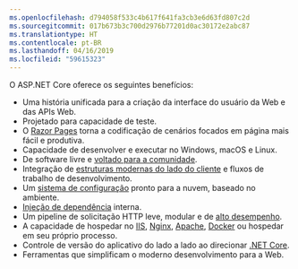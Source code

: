 ```yaml
---
ms.openlocfilehash: d794058f533c4b617f641fa3cb3e6d63fd807c2d
ms.sourcegitcommit: 017b673b3c700d2976b77201d0ac30172e2abc87
ms.translationtype: HT
ms.contentlocale: pt-BR
ms.lasthandoff: 04/16/2019
ms.locfileid: "59615323"
---
```

O ASP.NET Core oferece os seguintes benefícios:

* Uma história unificada para a criação da interface do usuário da Web e das APIs Web.
* Projetado para capacidade de teste.
* O [Razor Pages](xref:razor-pages/index) torna a codificação de cenários focados em página mais fácil e produtiva.
* Capacidade de desenvolver e executar no Windows, macOS e Linux.
* De software livre e [voltado para a comunidade](https://live.asp.net/).
* Integração de [estruturas modernas do lado do cliente](xref:blazor/index) e fluxos de trabalho de desenvolvimento.
* Um [sistema de configuração](xref:fundamentals/configuration/index) pronto para a nuvem, baseado no ambiente.
* [Injeção de dependência](xref:fundamentals/dependency-injection) interna.
* Um pipeline de solicitação HTTP leve, modular e de [alto desempenho](https://github.com/aspnet/benchmarks).
* A capacidade de hospedar no [IIS](xref:host-and-deploy/iis/index), [Nginx](xref:host-and-deploy/linux-nginx), [Apache](xref:host-and-deploy/linux-apache), [Docker](xref:host-and-deploy/docker/index) ou hospedar em seu próprio processo.
* Controle de versão do aplicativo do lado a lado ao direcionar [.NET Core](/dotnet/articles/standard/choosing-core-framework-server).
* Ferramentas que simplificam o moderno desenvolvimento para a Web.
